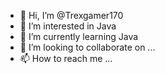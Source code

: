 - 👋 Hi, I’m @Trexgamer170
- 👀 I’m interested in Java 
- 🌱 I’m currently learning Java 
- 💞️ I’m looking to collaborate on ...
- 📫 How to reach me ...

<!---
Trexgamer170/Trexgamer170 is a ✨ special ✨ repository because its `README.md` (this file) appears on your GitHub profile.
You can click the Preview link to take a look at your changes.
--->
